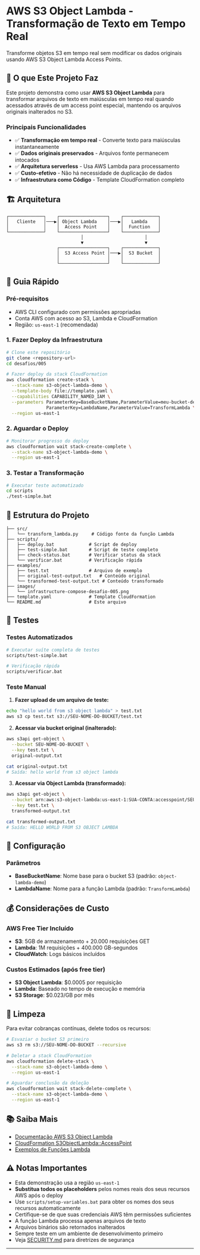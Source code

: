 # AWS S3 Object Lambda - Transformação de Texto em Tempo Real

Transforme objetos S3 em tempo real sem modificar os dados originais usando AWS S3 Object Lambda Access Points.

## 🎯 O que Este Projeto Faz

Este projeto demonstra como usar **AWS S3 Object Lambda** para transformar arquivos de texto em maiúsculas em tempo real quando acessados através de um access point especial, mantendo os arquivos originais inalterados no S3.

### Principais Funcionalidades

- ✅ **Transformação em tempo real** - Converte texto para maiúsculas instantaneamente
- ✅ **Dados originais preservados** - Arquivos fonte permanecem intocados
- ✅ **Arquitetura serverless** - Usa AWS Lambda para processamento
- ✅ **Custo-efetivo** - Não há necessidade de duplicação de dados
- ✅ **Infraestrutura como Código** - Template CloudFormation completo

## 🏗️ Arquitetura

```
┌─────────────┐    ┌──────────────────┐    ┌─────────────┐
│   Cliente   │───▶│ Object Lambda    │───▶│   Lambda    │
│             │    │  Access Point    │    │  Function   │
└─────────────┘    └──────────────────┘    └─────────────┘
                            │                       │
                            ▼                       ▼
                   ┌──────────────────┐    ┌─────────────┐
                   │  S3 Access Point │───▶│  S3 Bucket  │
                   │                  │    │             │
                   └──────────────────┘    └─────────────┘
```

## 🚀 Guia Rápido

### Pré-requisitos

- AWS CLI configurado com permissões apropriadas
- Conta AWS com acesso ao S3, Lambda e CloudFormation
- Região: `us-east-1` (recomendada)

### 1. Fazer Deploy da Infraestrutura

```bash
# Clone este repositório
git clone <repository-url>
cd desafios/005

# Fazer deploy da stack CloudFormation
aws cloudformation create-stack \
  --stack-name s3-object-lambda-demo \
  --template-body file://template.yaml \
  --capabilities CAPABILITY_NAMED_IAM \
  --parameters ParameterKey=BaseBucketName,ParameterValue=meu-bucket-demo \
               ParameterKey=LambdaName,ParameterValue=TransformLambda \
  --region us-east-1
```

### 2. Aguardar o Deploy

```bash
# Monitorar progresso do deploy
aws cloudformation wait stack-create-complete \
  --stack-name s3-object-lambda-demo \
  --region us-east-1
```

### 3. Testar a Transformação

```bash
# Executar teste automatizado
cd scripts
./test-simple.bat
```

## 📁 Estrutura do Projeto

```
├── src/
│   └── transform_lambda.py     # Código fonte da função Lambda
├── scripts/
│   ├── deploy.bat             # Script de deploy
│   ├── test-simple.bat        # Script de teste completo
│   ├── check-status.bat       # Verificar status da stack
│   └── verificar.bat          # Verificação rápida
├── examples/
│   ├── test.txt               # Arquivo de exemplo
│   ├── original-test-output.txt   # Conteúdo original
│   └── transformed-test-output.txt # Conteúdo transformado
├── images/
│   └── infrastructure-compose-desafio-005.png
├── template.yaml              # Template CloudFormation
└── README.md                  # Este arquivo
```

## 🧪 Testes

### Testes Automatizados

```bash
# Executar suíte completa de testes
scripts/test-simple.bat

# Verificação rápida
scripts/verificar.bat
```

### Teste Manual

1. **Fazer upload de um arquivo de teste:**

```bash
echo "hello world from s3 object lambda" > test.txt
aws s3 cp test.txt s3://SEU-NOME-DO-BUCKET/test.txt
```

2. **Acessar via bucket original (inalterado):**

```bash
aws s3api get-object \
  --bucket SEU-NOME-DO-BUCKET \
  --key test.txt \
  original-output.txt

cat original-output.txt
# Saída: hello world from s3 object lambda
```

3. **Acessar via Object Lambda (transformado):**

```bash
aws s3api get-object \
  --bucket arn:aws:s3-object-lambda:us-east-1:SUA-CONTA:accesspoint/SEU-OBJECT-LAMBDA-AP \
  --key test.txt \
  transformed-output.txt

cat transformed-output.txt
# Saída: HELLO WORLD FROM S3 OBJECT LAMBDA
```

## 🔧 Configuração

### Parâmetros

- **BaseBucketName**: Nome base para o bucket S3 (padrão: `object-lambda-demo`)
- **LambdaName**: Nome para a função Lambda (padrão: `TransformLambda`)

## 💰 Considerações de Custo

### AWS Free Tier Incluído

- **S3**: 5GB de armazenamento + 20.000 requisições GET
- **Lambda**: 1M requisições + 400.000 GB-segundos
- **CloudWatch**: Logs básicos incluídos

### Custos Estimados (após free tier)

- **S3 Object Lambda**: $0.0005 por requisição
- **Lambda**: Baseado no tempo de execução e memória
- **S3 Storage**: $0.023/GB por mês

## 🧹 Limpeza

Para evitar cobranças contínuas, delete todos os recursos:

```bash
# Esvaziar o bucket S3 primeiro
aws s3 rm s3://SEU-NOME-DO-BUCKET --recursive

# Deletar a stack CloudFormation
aws cloudformation delete-stack \
  --stack-name s3-object-lambda-demo \
  --region us-east-1

# Aguardar conclusão da deleção
aws cloudformation wait stack-delete-complete \
  --stack-name s3-object-lambda-demo \
  --region us-east-1
```

## 📚 Saiba Mais

- [Documentação AWS S3 Object Lambda](https://docs.aws.amazon.com/AmazonS3/latest/userguide/transforming-objects.html)
- [CloudFormation S3ObjectLambda::AccessPoint](https://docs.aws.amazon.com/AWSCloudFormation/latest/UserGuide/aws-resource-s3objectlambda-accesspoint.html)
- [Exemplos de Funções Lambda](https://docs.aws.amazon.com/AmazonS3/latest/userguide/olap-examples.html)

## ⚠️ Notas Importantes

- Esta demonstração usa a região `us-east-1`
- **Substitua todos os placeholders** pelos nomes reais dos seus recursos AWS após o deploy
- Use `scripts/setup-variables.bat` para obter os nomes dos seus recursos automaticamente
- Certifique-se de que suas credenciais AWS têm permissões suficientes
- A função Lambda processa apenas arquivos de texto
- Arquivos binários são retornados inalterados
- Sempre teste em um ambiente de desenvolvimento primeiro
- Veja [SECURITY.md](SECURITY.md) para diretrizes de segurança

---
